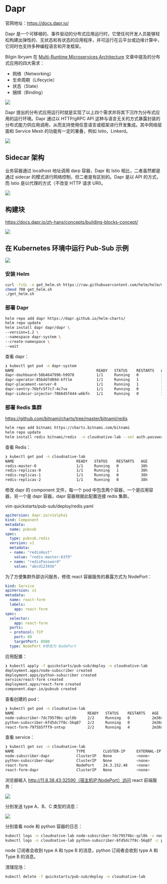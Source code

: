 # Dapr

官网地址：https://docs.dapr.io/

Dapr 是一个可移植的、事件驱动的分布式应用运行时，它使任何开发人员能够轻松构建出弹性的、无状态和有状态的应用程序，并可运行在云平台或边缘计算中，它同时也支持多种编程语言和开发框架。

Bilgin Ibryam 在 [Multi-Runtime Microservices Architecture](https://www.infoq.com/articles/multi-runtime-microservice-architecture/) 文章中提及的分布式应用的四大需求：
* 网络（Networking）
* 生命周期（Lifecycle）
* 状态（State）
* 捆绑（Binding）

![](https://chengzw258.oss-cn-beijing.aliyuncs.com/Article/20210712225008.png)

Dapr 提出的分布式应用运行时就是实现了以上四个需求并将其下沉作为分布式应用的运行环境。Dapr 通过以 HTTP/gRPC API 这种与语言无关的方式暴露封装的分布式能力供应用调用，从而支持使用任意语言或框架进行开发集成。其中网络层面和 Service Mesh 的功能有一定的重叠，例如 Istio，Linkerd。

![](https://chengzw258.oss-cn-beijing.aliyuncs.com/Article/20210712225501.png)

## Sidecar 架构

业务容器通过 localhost 地址调用 darp 容器，Dapr 和 Istio 相比，二者虽然都是通过 sidecar 的模式进行网络控制，但二者是有区别的。Dapr 是以 API 的方式，而 Istio 是以代理的方式（不改变 HTTP 请求 URI)。

![](https://chengzw258.oss-cn-beijing.aliyuncs.com/Article/20210714155223.png)

## 构建块

https://docs.dapr.io/zh-hans/concepts/building-blocks-concept/

![](https://chengzw258.oss-cn-beijing.aliyuncs.com/Article/20210714155719.png)


## 在 Kubernetes 环境中运行 Pub-Sub 示例


![](https://chengzw258.oss-cn-beijing.aliyuncs.com/Article/20210714151643.png)

### 安装 Helm

```sh
curl -fsSL -o get_helm.sh https://raw.githubusercontent.com/helm/helm/master/scripts/get-helm-3
chmod 700 get_helm.sh
./get_helm.sh
```

### 部署 Dapr

```sh
helm repo add dapr https://dapr.github.io/helm-charts/
helm repo update
helm install dapr dapr/dapr \
--version=1.2 \
--namespace dapr-system \
--create-namespace \
--wait
```

查看 dapr：

```sh
❯ kubectl get pod -n dapr-system
NAME                                     READY   STATUS    RESTARTS   AGE
dapr-dashboard-58b4647996-h9978          1/1     Running   0          103s
dapr-operator-85bdd7d89d-kftlm           1/1     Running   1          103s
dapr-placement-server-0                  1/1     Running   1          103s
dapr-sentry-76bfc5f7c7-4c7vx             1/1     Running   0          103s
dapr-sidecar-injector-786645f444-w6bfn   1/1     Running   0          103s
```

### 部署 Redis 集群

https://github.com/bitnami/charts/tree/master/bitnami/redis
```sh
helm repo add bitnami https://charts.bitnami.com/bitnami
helm repo update
helm install redis bitnami/redis  -n cloudnative-lab --set auth.password=abcd123456
```

查看 Redis：

```sh
❯ kubectl get pod -n cloudnative-lab
NAME                            READY   STATUS    RESTARTS   AGE
redis-master-0                  1/1     Running   0          38h
redis-replicas-0                1/1     Running   1          38h
redis-replicas-1                1/1     Running   0          38h
redis-replicas-2                1/1     Running   0          38h
```

修改 dapr 的 component 文件，每一个 pod 中包含两个容器，一个是应用容器，另一个是 dapr 容器，dapr 容器根据此配置连接 redis 集群。

vim quickstarts/pub-sub/deploy/redis.yaml
```yaml
apiVersion: dapr.io/v1alpha1
kind: Component
metadata:
  name: pubsub
spec:
  type: pubsub.redis
  version: v1
  metadata:
  - name: "redisHost"
    value: "redis-master:6379"
  - name: "redisPassword"
    value: "abcd123456"
```

为了方便集群外部访问服务，修改 react 容器服务的暴露方式为 NodePort：

```yaml
kind: Service
apiVersion: v1
metadata:
  name: react-form
  labels:
    app: react-form
spec:
  selector:
    app: react-form
  ports:
  - protocol: TCP
    port: 80
    targetPort: 8080
  type: NodePort #修改为 NodePort
```

应用配置：

```sh
❯ kubectl apply -f quickstarts/pub-sub/deploy -n cloudnative-lab
deployment.apps/node-subscriber created
deployment.apps/python-subscriber created
service/react-form created
deployment.apps/react-form created
component.dapr.io/pubsub created
```

查看创建的 pod：

```sh
❯ kubectl get pod -n cloudnative-lab
NAME                                 READY   STATUS    RESTARTS   AGE
node-subscriber-7dc79579bc-qzl8b     2/2     Running   0          2m36s
python-subscriber-6fd5dc7f8c-56q87   2/2     Running   0          2m36s
react-form-7975b5fff9-sntvp          2/2     Running   4          2m36s
```

查看 service：

```sh
❯ kubectl get svc -n cloudnative-lab
NAME                            TYPE        CLUSTER-IP     EXTERNAL-IP   PORT(S)                               AGE
node-subscriber-dapr            ClusterIP   None           <none>        80/TCP,50001/TCP,50002/TCP,9090/TCP   6m14s
python-subscriber-dapr          ClusterIP   None           <none>        80/TCP,50001/TCP,50002/TCP,9090/TCP   6m14s
react-form                      NodePort    24.3.152.48    <none>        80:32590/TCP                          6m14s
react-form-dapr                 ClusterIP   None           <none>        80/TCP,50001/TCP,50002/TCP,9090/TCP   6m14s
```

浏览器输入 http://11.8.38.43:32590（宿主机IP:NodePort）访问 react 前端服务：

![](https://chengzw258.oss-cn-beijing.aliyuncs.com/Article/20210714153024.png)


分别发送 type A、B、C 类型的消息：

![](https://chengzw258.oss-cn-beijing.aliyuncs.com/Article/20210714153349.png)

分别查看 node 和 python 容器的日志：

```sh
kubectl logs -n cloudnative-lab node-subscriber-7dc79579bc-qzl8b -c node-subscriber -f
kubectl logs -n cloudnative-lab python-subscriber-6fd5dc7f8c-56q87 -c python-subscriber -f
```

node 订阅者会收到 type A 和 type B 的消息，python 订阅者会收到 type A 和 Type B 的消息。

清理现场：

```sh
kubectl delete -f quickstarts/pub-sub/deploy -n cloudnative-lab
```